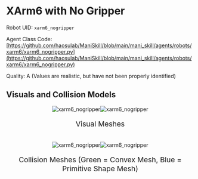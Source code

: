 <!-- THIS IS ALL GENERATED DOCUMENTATION via generate_robot_docs.py. DO NOT MODIFY THIS FILE DIRECTLY. -->

# XArm6 with No Gripper

Robot UID: `xarm6_nogripper`

Agent Class Code: [https://github.com/haosulab/ManiSkill/blob/main/mani_skill/agents/robots/xarm6/xarm6_nogripper.py](https://github.com/haosulab/ManiSkill/blob/main/mani_skill/agents/robots/xarm6/xarm6_nogripper.py)

Quality: A (Values are realistic, but have not been properly identified)

## Visuals and Collision Models

<div>
    <div style="max-width: 100%; display: flex; justify-content: center;">
        <img src="/_static/robot_images/xarm6_nogripper/front_visual.png" style='min-width:min(50%, 100px);max-width:50%;height:auto' alt="xarm6_nogripper">
        <img src="/_static/robot_images/xarm6_nogripper/side_visual.png" style='min-width:min(50%, 100px);max-width:50%;height:auto' alt="xarm6_nogripper">
    </div>
    <p style="text-align: center; font-size: 1.2rem;">Visual Meshes</p>
    <br/>
    <div style="max-width: 100%; display: flex; justify-content: center;">
        <img src="/_static/robot_images/xarm6_nogripper/front_collision.png" style='min-width:min(50%, 100px);max-width:50%;height:auto' alt="xarm6_nogripper">
        <img src="/_static/robot_images/xarm6_nogripper/side_collision.png" style='min-width:min(50%, 100px);max-width:50%;height:auto' alt="xarm6_nogripper">
    </div>
    <p style="text-align: center; font-size: 1.2rem;">Collision Meshes (Green = Convex Mesh, Blue = Primitive Shape Mesh)</p>
</div>
